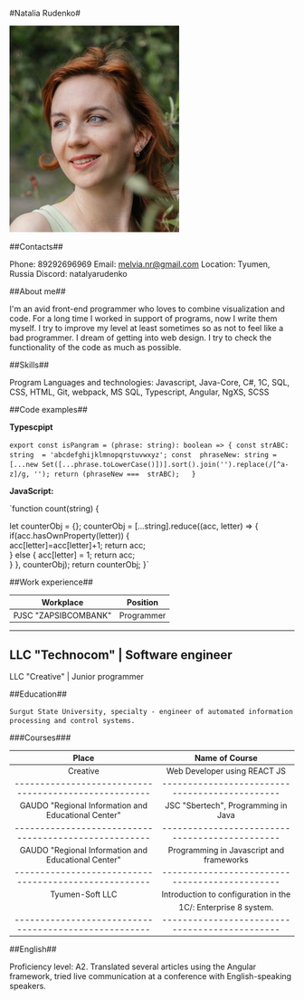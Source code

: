 
#Natalia Rudenko#

![Руденко Наталья](/img/natali.jpg "Фото")

##Contacts##

Phone: 89292696969
Email: melvia.nr@gmail.com
Location: Tyumen, Russia
Discord: natalyarudenko


##About me##

I'm an avid front-end programmer who loves to combine visualization and code. For a long time I worked in support of programs, now I write them myself. I try to improve my level at least sometimes so as not to feel like a bad programmer. I dream of getting into web design. I try to check the functionality of the code as much as possible.


##Skills##

Program Languages and technologies: Javascript, Java-Core, C#, 1C, SQL, CSS, HTML, Git, webpack, MS SQL, Typescript, Angular, NgXS, SCSS


##Code examples##

**Typescpipt**

`export const isPangram = (phrase: string): boolean => {
  const strABC: string  = 'abcdefghijklmnopqrstuvwxyz';
  const  phraseNew: string = [...new Set([...phrase.toLowerCase()])].sort().join('').replace(/[^a-z]/g, '');
  return (phraseNew ===  strABC);  
}`

**JavaScript:**

`function count(string) {

  let counterObj = {};
  counterObj = [...string].reduce((acc, letter) => 
  {
    if(acc.hasOwnProperty(letter))  {    
      acc[letter]=acc[letter]+1;
      return acc;            
    } else {
    acc[letter] = 1;
    return acc;      
    }
  }, counterObj);
  return counterObj;
}`

##Work experience##

Workplace             | Position 
:--------------------:|:----------------------:
PJSC "ZAPSIBCOMBANK"  | Programmer
-----------------------------------------------
LLC "Technocom"       | Software engineer
-----------------------------------------------
LLC "Creative"        | Junior programmer


##Education##

    Surgut State University, specialty - engineer of automated information processing and control systems.

###Courses###

Place                                                | Name of Course 
:---------------------------------------------------:|:--------------------------------------------:
 Creative                                            | Web Developer using REACT JS 
-----------------------------------------------------|---------------------------------------------- 
 GAUDO "Regional Information and Educational Center" | JSC "Sbertech", Programming in Java 
-----------------------------------------------------|---------------------------------------------- 
 GAUDO "Regional Information and Educational Center" | Programming in Javascript and frameworks
-----------------------------------------------------|---------------------------------------------- 
 Tyumen-Soft LLC                                     | Introduction to configuration in the 
                                                     | 1C/: Enterprise 8 system.
-----------------------------------------------------|----------------------------------------------

##English##

Proficiency level: A2. 
Translated several articles using the Angular framework, tried live communication at a conference with English-speaking speakers.
